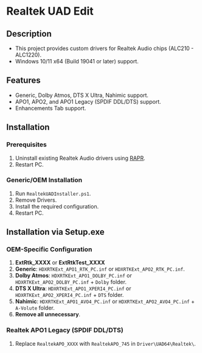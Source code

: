 # Realtek UAD Edit
## Description
- This project provides custom drivers for Realtek Audio chips (ALC210 - ALC1220).
- Windows 10/11 x64 (Build 19041 or later) support.
## Features
- Generic, Dolby Atmos, DTS X Ultra, Nahimic support.
- APO1, APO2, and APO1 Legacy (SPDIF DDL/DTS) support.
- Enhancements Tab support.
## Installation
### Prerequisites
1. Uninstall existing Realtek Audio drivers using [RAPR][DriverStoreExplorer].
2. Restart PC.
### Generic/OEM Installation
1. Run `RealtekUADInstaller.ps1`.
2. Remove Drivers.
3. Install the required configuration.
4. Restart PC.
## Installation via Setup.exe
### OEM-Specific Configuration
1. **ExtRtk_XXXX** or **ExtRtkTest_XXXX** 
2. **Generic**: `HDXRTKExt_APO1_RTK_PC.inf` or `HDXRTKExt_APO2_RTK_PC.inf`.
3. **Dolby Atmos**: `HDXRTKExt_APO1_DOLBY_PC.inf` or `HDXRTKExt_APO2_DOLBY_PC.inf` + `Dolby` folder.
4. **DTS X Ultra**: `HDXRTKExt_APO1_XPERI4_PC.inf` or `HDXRTKExt_APO2_XPERI4_PC.inf` + `DTS` folder.
5. **Nahimic**: `HDXRTKExt_APO1_AVO4_PC.inf` or `HDXRTKExt_APO2_AVO4_PC.inf` + `A-Volute` folder.
6. **Remove all unnecessary**.
### Realtek APO1 Legacy (SPDIF DDL/DTS)
1. Replace `RealtekAPO_XXXX` with `RealtekAPO_745` in `Driver\UAD64\Realtek\`.

[DriverStoreExplorer]: https://github.com/lostindark/DriverStoreExplorer
